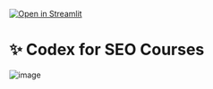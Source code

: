 [![Open in Streamlit](https://static.streamlit.io/badges/streamlit_badge_black_white.svg)](https://share.streamlit.io/charlywargnier/codex-for-seo-courses/main)

# ✨ Codex for SEO Courses

![image](https://user-images.githubusercontent.com/27242399/149783259-e9349c35-100f-42c7-9e42-2f0939c4889b.png)

